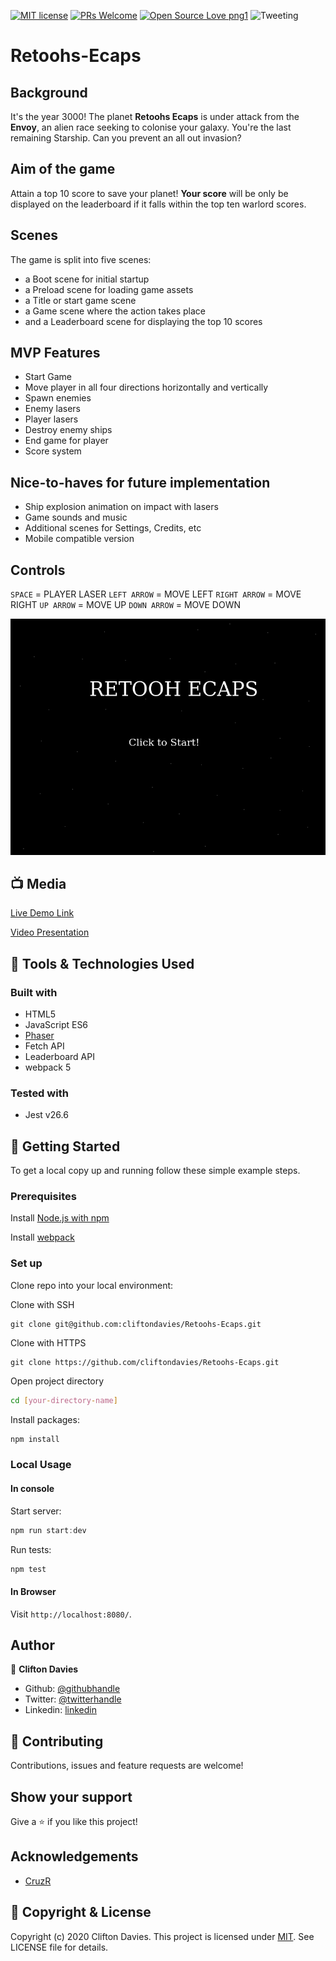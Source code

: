 [![MIT license](https://img.shields.io/badge/License-MIT-blue.svg)](https://lbesson.mit-license.org/)
[![PRs Welcome](https://img.shields.io/badge/PRs-welcome-brightgreen.svg?style=flat-square)](http://makeapullrequest.com)
[![Open Source Love png1](https://badges.frapsoft.com/os/v1/open-source.png?v=103)](https://github.com/ellerbrock/open-source-badges/)
![Tweeting](https://img.shields.io/twitter/url/http/shields.io.svg?style=social)

# Retoohs-Ecaps

## Background

It's the year 3000! The planet **Retoohs Ecaps** is under attack from the **Envoy**, an alien race seeking to colonise your galaxy. You're the last remaining Starship. Can you prevent an all out invasion?

## Aim of the game

Attain a top 10 score to save your planet! **Your score** will be only be displayed on the leaderboard if it falls within the top ten warlord scores.

## Scenes

The game is split into five scenes:

- a Boot scene for initial startup
- a Preload scene for loading game assets
- a Title or start game scene
- a Game scene where the action takes place
- and a Leaderboard scene for displaying the top 10 scores

## MVP Features

- Start Game
- Move player in all four directions horizontally and vertically
- Spawn enemies
- Enemy lasers
- Player lasers
- Destroy enemy ships
- End game for player
- Score system

## Nice-to-haves for future implementation

- Ship explosion animation on impact with lasers
- Game sounds and music
- Additional scenes for Settings, Credits, etc
- Mobile compatible version

## Controls

`SPACE` = PLAYER LASER
`LEFT ARROW` = MOVE LEFT
`RIGHT ARROW` = MOVE RIGHT
`UP ARROW` = MOVE UP
`DOWN ARROW` = MOVE DOWN

![screenshot](retoohs.png)

## :tv: Media

[Live Demo Link](https://rawcdn.githack.com/cliftondavies/Retoohs-Ecaps/a1e33f9a683b885e7d901e628ad677e1a4627742/build/index.html)

[Video Presentation]()

## :toolbox: Tools & Technologies Used

### Built with

- HTML5
- JavaScript ES6
- [Phaser](https://phaser.io/)
- Fetch API
- Leaderboard API
- webpack 5

### Tested with

- Jest v26.6

## :rocket: Getting Started

To get a local copy up and running follow these simple example steps.

### Prerequisites

Install [Node.js with npm](https://nodejs.org/en/download/)

Install [webpack](https://webpack.js.org/guides/getting-started/)

### Set up

Clone repo into your local environment:

Clone with SSH

```git
git clone git@github.com:cliftondavies/Retoohs-Ecaps.git
```

Clone with HTTPS

```git
git clone https://github.com/cliftondavies/Retoohs-Ecaps.git
```

Open project directory

```bash
cd [your-directory-name]
```

Install packages:

```javascript
npm install
```

### Local Usage

#### In console

Start server:

```javascript
npm run start:dev
```

Run tests:

```javascript
npm test
```

#### In Browser

Visit `http://localhost:8080/`.

## Author

👤 **Clifton Davies**

- Github: [@githubhandle](https://github.com/cliftondavies)
- Twitter: [@twitterhandle](https://twitter.com/cliftonaedavies)
- Linkedin: [linkedin](https://www.linkedin.com/in/clifton-davies-mbcs/)

## 🤝 Contributing

Contributions, issues and feature requests are welcome!

## Show your support

Give a ⭐️ if you like this project!

## Acknowledgements

- [CruzR](https://opengameart.org/content/space-starter-kit)

## 📝 Copyright & License

Copyright (c) 2020 Clifton Davies.
This project is licensed under [MIT](https://opensource.org/licenses/MIT). See LICENSE file for details.
